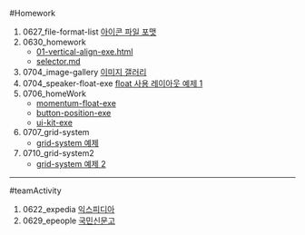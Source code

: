 #Homework

1. 0627_file-format-list [아이콘 파일 포맷](https://github.com/sseom/homework/blob/master/0627_file-format-list/file-format.html)
2. 0630_homework
    - [01-vertical-align-exe.html](https://github.com/sseom/homework/blob/master/0630_homework/01-vertical-align-exe.html)
    - [selector.md](https://github.com/sseom/homework/blob/master/0630_homework/selector.md)
3. 0704_image-gallery [이미지 갤러리](https://sseom.github.io/homework/0704_image-gallery/)
4. 0704_speaker-float-exe [float 사용 레이아웃 예제 1](https://sseom.github.io/homework/0704_speaker-float-exe/)
5. 0706_homeWork
    - [momentum-float-exe](https://sseom.github.io/homework/0706_homeWork/momentum-float-exe/)
    - [button-position-exe](https://sseom.github.io/homework/0706_homeWork/button-position-exe/)
    - [ui-kit-exe](https://sseom.github.io/homework/0706_homeWork/ui-kit-exe/)
6. 0707_grid-system
    - [grid-system 예제](https://sseom.github.io/homework/0707_grid-system)
7. 0710_grid-system2
    - [grid-system 예제 2](https://sseom.github.io/homework/0710_grid-system2)


---

#teamActivity
1. 0622_expedia [익스피디아](https://github.com/sseom/homework/blob/master/teamActivity/0622_expedia.html)
2. 0629_epeople [국민신문고](https://github.com/sseom/homework/blob/master/teamActivity/0629_epeople.html)



